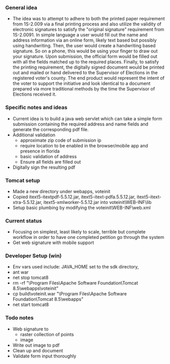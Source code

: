 ### General idea
* The idea was to attempt to adhere to both the printed paper requirement from 1S-2.009 via a final printing process and also utilize the validity of electronic signatures to satisfy the "original signature" requirement from 1S-2.0091. In simple language a user would fill out the name and address information via an online form, likely text based but possibly using handwriting. Then, the user would create a handwriting based signature. So on a phone, this would be using your finger to draw out your signature. Upon submission, the official form would be filled out with all the fields matched up to the required places. Finally, to satisfy the printing requirement, the digitally signed document would be printed out and mailed or hand delivered to the Supervisor of Elections in the registered voter's county. The end product would represent the intent of the voter to support the initiative and look identical to a document prepared via more traditional methods by the time the Supervisor of Elections received it.

### Specific notes and ideas
* Current idea is to build a java web servlet which can take a simple form submission containing the required address and name fields and generate the corresponding pdf file.
* Additional validation
  * approximate zip code of submission ip
  * require location to be enabled in the browser/mobile app and presence in florida
  * basic validation of address
  * Ensure all fields are filled out
* Digitally sign the resulting pdf

### Tomcat setup
* Made a new directory under webapps, voteinit
* Copied itext5-itextpdf-5.5.12.jar, itext5-itext-pdfa.5.5.12.jar, itext5-itext-xtra-5.5.12.jar, itext5-xmlworker-5.5.12.jar into voteinit\WEB-INF\lib
* Setup basic plumbing by modifying the voteinit\WEB-INF\web.xml

### Current status
* Focusing on simplest, least likely to scale, terrible but complete workflow in order to have one completed petition go through the system
* Get web signature with mobile support

### Developer Setup (win)
* Env vars used include: JAVA_HOME set to the sdk directory, 
* ant war
* net stop tomcat8
* rm -rf "\Program Files\Apache Software Foundation\Tomcat 8.5\webapps\voteinit"
* cp build\voteinit.war "\Program Files\Apache Software Foundation\Tomcat 8.5\webapps\"
* net start tomcat8

### Todo notes
* Web signature to
  * raster collection of points
  * image
* Write out image to pdf
* Clean up and document
* Validate form input thoroughly